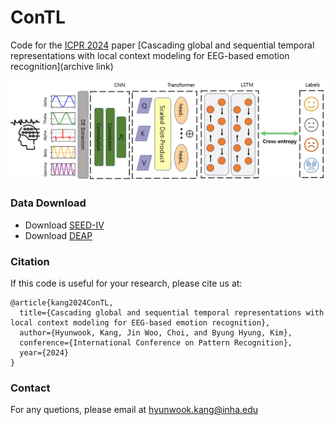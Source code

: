 # ConTL

Code for the [ICPR 2024](https://icpr2024.org/) paper [Cascading global and sequential temporal representations with local context modeling for EEG-based emotion recognition](archive link)

<p align="center">
  <img width="600" src="ConTL-pic.png">
</p>

### Data Download

 - Download [SEED-IV](https://bcmi.sjtu.edu.cn/home/seed/seed-iv.html)
 - Download [DEAP](https://www.eecs.qmul.ac.uk/mmv/datasets/deap/)

### Citation

If this code is useful for your research, please cite us at:

```
@article{kang2024ConTL,
  title={Cascading global and sequential temporal representations with local context modeling for EEG-based emotion recognition},
  author={Hyunwook, Kang, Jin Woo, Choi, and Byung Hyung, Kim},
  conference={International Conference on Pattern Recognition},
  year={2024}
}
```

### Contact

For any quetions, please email at [hyunwook.kang@inha.edu](mailto:hyunwook.kang@inha.edu)
